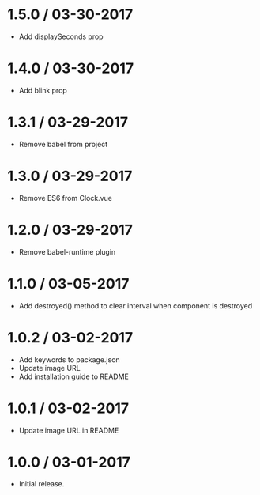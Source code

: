 1.5.0 / 03-30-2017
=================
  * Add displaySeconds prop

1.4.0 / 03-30-2017
=================
  * Add blink prop

1.3.1 / 03-29-2017
=================
  * Remove babel from project

1.3.0 / 03-29-2017
=================
  * Remove ES6 from Clock.vue

1.2.0 / 03-29-2017
=================
  * Remove babel-runtime plugin

1.1.0 / 03-05-2017
=================
  * Add destroyed() method to clear interval when component is destroyed

1.0.2 / 03-02-2017
=================
  * Add keywords to package.json
  * Update image URL
  * Add installation guide to README

1.0.1 / 03-02-2017
=================
  * Update image URL in README

1.0.0 / 03-01-2017
=================
  * Initial release.
